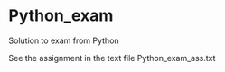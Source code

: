 # Python_exam
Solution to exam from Python

See the assignment in the text file Python_exam_ass.txt
